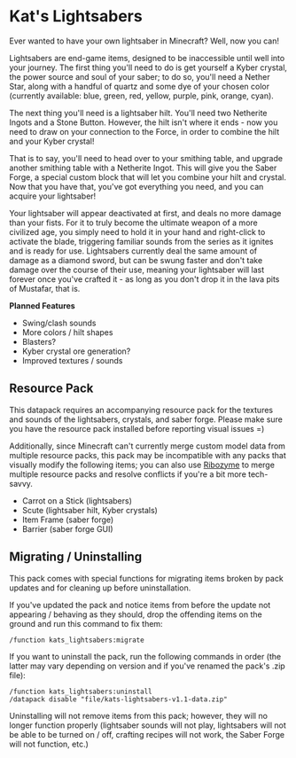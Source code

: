 # Kat's Lightsabers
Ever wanted to have your own lightsaber in Minecraft? Well, now you can!

Lightsabers are end-game items, designed to be inaccessible until well into your journey. The first thing you'll need to do is get yourself a Kyber crystal, the power source and soul of your saber; to do so, you'll need a Nether Star, along with a handful of quartz and some dye of your chosen color (currently available: blue, green, red, yellow, purple, pink, orange, cyan).

The next thing you'll need is a lightsaber hilt. You'll need two Netherite Ingots and a Stone Button. However, the hilt isn't where it ends - now you need to draw on your connection to the Force, in order to combine the hilt and your Kyber crystal!

That is to say, you'll need to head over to your smithing table, and upgrade another smithing table with a Netherite Ingot. This will give you the Saber Forge, a special custom block that will let you combine your hilt and crystal. Now that you have that, you've got everything you need, and you can acquire your lightsaber!

Your lightsaber will appear deactivated at first, and deals no more damage than your fists. For it to truly become the ultimate weapon of a more civilized age, you simply need to hold it in your hand and right-click to activate the blade, triggering familiar sounds from the series as it ignites and is ready for use. Lightsabers currently deal the same amount of damage as a diamond sword, but can be swung faster and don't take damage over the course of their use, meaning your lightsaber will last forever once you've crafted it - as long as you don't drop it in the lava pits of Mustafar, that is.

**Planned Features**

- Swing/clash sounds
- More colors / hilt shapes
- Blasters?
- Kyber crystal ore generation?
- Improved textures / sounds

## Resource Pack
This datapack requires an accompanying resource pack for the textures and sounds of the lightsabers, crystals, and saber forge. Please make sure you have the resource pack installed before reporting visual issues =)

Additionally, since Minecraft can't currently merge custom model data from multiple resource packs, this pack may be incompatible with any packs that visually modify the following items; you can also use [Ribozyme](https://github.com/oOBoomberOo/ribozyme) to merge multiple resource packs and resolve conflicts if you're a bit more tech-savvy.

- Carrot on a Stick (lightsabers)
- Scute (lightsaber hilt, Kyber crystals)
- Item Frame (saber forge)
- Barrier (saber forge GUI)

## Migrating / Uninstalling
This pack comes with special functions for migrating items broken by pack updates and for cleaning up before uninstallation.

If you've updated the pack and notice items from before the update not appearing / behaving as they should, drop the offending items on the ground and run this command to fix them:
```mcfunction
/function kats_lightsabers:migrate
```

If you want to uninstall the pack, run the following commands in order (the latter may vary depending on version and if you've renamed the pack's .zip file):
```mcfunction
/function kats_lightsabers:uninstall
/datapack disable "file/kats-lightsabers-v1.1-data.zip"
```

Uninstalling will not remove items from this pack; however, they will no longer function properly (lightsaber sounds will not play, lightsabers will not be able to be turned on / off, crafting recipes will not work, the Saber Forge will not function, etc.)
